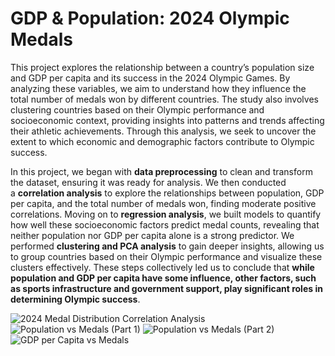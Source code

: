 # GDP & Population: 2024 Olympic Medals

This project explores the relationship between a country’s population size and GDP per capita and its success in the 2024 Olympic Games. By analyzing these variables, we aim to understand how they influence the total number of medals won by different countries. The study also involves clustering countries based on their Olympic performance and socioeconomic context, providing insights into patterns and trends affecting their athletic achievements. Through this analysis, we seek to uncover the extent to which economic and demographic factors contribute to Olympic success.

In this project, we began with **data preprocessing** to clean and transform the dataset, ensuring it was ready for analysis. We then conducted a **correlation analysis** to explore the relationships between population, GDP per capita, and the total number of medals won, finding moderate positive correlations. Moving on to **regression analysis**, we built models to quantify how well these socioeconomic factors predict medal counts, revealing that neither population nor GDP per capita alone is a strong predictor. We performed **clustering and PCA analysis** to gain deeper insights, allowing us to group countries based on their Olympic performance and visualize these clusters effectively. These steps collectively led us to conclude that **while population and GDP per capita have some influence, other factors, such as sports infrastructure and government support, play significant roles in determining Olympic success**.

![2024 Medal Distribution Correlation Analysis](https://github.com/yildiramdsa/gdp_and_population_2024_olympic_medals/blob/main/images/2024_medal_distribution_correlation_analysis.png)
![Population vs Medals (Part 1)](https://github.com/yildiramdsa/gdp_and_population_2024_olympic_medals/blob/main/images/population_vs_medals_part_1.png)
![Population vs Medals (Part 2)](https://github.com/yildiramdsa/gdp_and_population_2024_olympic_medals/blob/main/images/population_vs_medals_part_2.png)
![GDP per Capita vs Medals](https://github.com/yildiramdsa/gdp_and_population_2024_olympic_medals/blob/main/images/gdp_per_capita_vs_medals.png)


